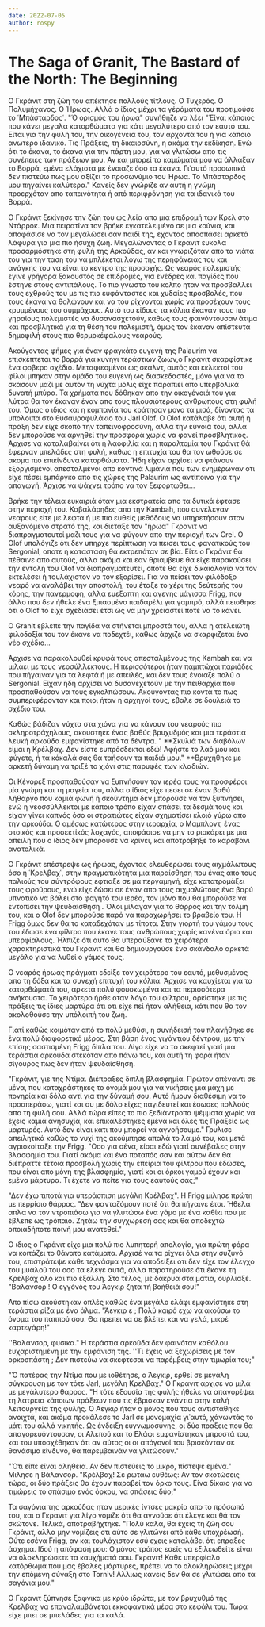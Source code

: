 ```yaml
---
date: 2022-07-05
author: rospy
---
```

# The Saga of Granit, The Bastard of the North: The Beginning

O Γκράνιτ στη ζώη του απέκτησε πολλούς τίτλους. Ο Τυχερός. Ο Πολυμήχανος. Ο Ήρωας. Αλλά ο ίδιος μέχρι τα γέράματα του προτιμούσε το ῾Μπάσταρδος῾. "Ὁ ορισμός του ήρωα" συνήθηζε να λέει "Ἑίναι κάποιος που κάνει μεγαλα κατορθώματα για κάτι μεγαλύτερο από τον εαυτό του. Είται για την φυλή του, την οικογένεια του, τον αρχοντά του ή για κάποιο ανωτερο ιδανικό. Τις Πράξεις, τη δικαιοσύνη, η ακόμα την εκδίκηση. Εγώ ότι το έκανα, το έκανα για την πάρτη μου, για να γλιτώσω απο τις συνέπειες των πράξεων μου. Αν και μπορεί τα καμώματά μου να άλλαξαν το Βορρά, εμένα ελάχιστα με ένοιαζε όσο τα έκανα. Γι᾽αυτό προσωπικά δεν πιστεύω πως μου αξίζει το προσωνύμιο του Ήρωα. Το Μπάσταρδος μου πηγαίνει καλύτερα." Κανείς δεν γνώριζε αν αυτή η γνώμη προερχόταν απο ταπεινότητα ή από περιφρόνηση για τα ιδανικά του Βορρά. 

Ο Γκράνιτ ξεκίνησε την ζώη του ως λεία απο μια επιδρομή των Κρελ στο Ντάρροκ. Μια πειρατίνα τον βρήκε εγκατελειμένο σε μια κούνια, και αποφάσισε να τον μεγαλώσει σαν παιδί της, εχοντας αποσπάσει αρκετά λάφυρα για μια πιο ήσυχη ζωη. Μεγαλώνοντας ο Γκρανιτ ευκολα προσαρμόστηκε στη φυλή της Αρκούδας, αν και γνωριζόταν απο τα νιάτα του για την ταση του να μπλέκεται λογω της περηφάνειας του και ανάγκης του να είναι το κεντρο της προσοχής. Ως νεαρός πολεμιστής εγινε γρήγορα ξακουστός σε επιδρομἐς, για ενέδρες και παγίδες που έστηνε στους αντιπἀλους. Το πιο γνωστο του κολπο ηταν να προσβαλλει τους εχθρούς του με τις πιο ευφάνταστες και χυδαίες προσβολές, που τους έκανα να θολώνουν και να του ρίχνονται χωρίς να προσέχουν τους κρυμμένους του συμμάχους. Αυτό του είδους τα κόλπα έκαναν τους πιο γηραίους πολεμιστές να δυσανασχετούν, καθως τους φαινόντουσαν άτιμα και προσβλητικά για τη θέση του πολεμιστή, όμως τον έκαναν απίστευτα δημοφιλή στους πιο θερμοκέφαλους νεαρούς. 

Ακούγοντας φήμες για έναν φραγκάτο ευγενή της Palaurim να επισκέπτεται το βορρά για κυνηγι τεράστιων ζωων,ο Γκρανιτ σκαρφίστικε ένα φοβερο σχέδιο. Μεταφιεσμένοι ως σκαλντ, αυτός και εκλεκτοί του φίλοι μπηκαν στην ομάδα του ευγενή ως διασκεδαστές, μόνο για να το σκάσουν μαζί με αυτόν τη νύχτα μόλις είχε παραπιεί απο υπερβολικά δυνατή μπύρα. Τα χρήματα που δόθηκαν απο την οικογένοιά του για λύτρα θα τον έκαναν έναν απο τους πλουσιότερους ανθρωπους στη φυλή του. Όμως ο ιδιος και η κομπανία του κράτησαν μονο τα μισά, δίνοντας τα υπολοιπα στο θυσαυροφυλάκιο του Jarl Olof. O Olof κατάλαβε ότι αυτή η πράξη δεν είχε σκοπό την ταπεινοφροσύνη, αλλα την εύνοιά του, αλλα δεν μπορούσε να αρνηθεί την προσφορά χωρίς να φανεί προσβλητικός. Άρχισε να καταλαβαίνει ότι η λαοφιλία και η παραλτομία του Γκράνιτ θά έφερναν μπελάδες στη φυλή, καθως η επιτυχία του θα τον ωθούσε σε ακομα πιο επικίνδυνα κατορθώματα. Ήδη είχαν αρχίσει να φτάνουν εξοργισμένοι απεσταλμένοι απο κοντινά λιμάνια που των ενημέρωναν οτι είχε πέσει εμπάργκο απο τις χώρες της Palaurim ως αντίποινα για την απαγωγή. Άρχισε να ψάχνει τρόπο να τον ξεφορτωθει...

Βρήκε την τέλεια ευκαιριά όταν μια εκστρατεία απο τα δυτικά έφτασε στην περιοχή του. Καβαλάρηδες απο την Kambah, που συνέλεγαν νεαρους είτε με λεφτα ή με πιο ευθείς μεθόδους να υπηρετήσουν στον αυξανόμενο στρατό της, και διεταξε τον "ἠρωα" Γκρανιτ να διαπραγματευτεί μαζι τους για να φύγουν απο την περιοχή των Crel. Ο Οlof υπολόγιζε ότι δεν υπηρχε περίπτωση να πεισει τους φανατικούς του Sergonial, οποτε η κατασταση θα εκτρεπόταν σε βία. Είτε ο Γκράνιτ θα πέθαινε απο αυτούς, αλλα ακόμα και εαν θριαμβευε θα είχε παρακούσει την εντολή του Olof να διαπραγματευτεί, οπότε θα είχε δικαιολογία να τον εκτελέσει ή τουλάχιστον να τον εξορίσει. Για να πείσει τον φιλόδοξο νεαρό να αναλάβει την αποστολή, του έταξε το χέρι της δεύτερής του κόρης, την πανερμοφη, αλλα ευεξαπτη και αγενης μάγισσα Frigg, που άλλο που δεν ήθελε ένα ξιπασμένο παιδαρέλι για γαμπρό, αλλά πεισθηκε ότι ο Olof το είχε σχεδιάσει έτσι ώς να μην χρειαστεί ποτέ να το κάνει.

Ο Granit εβλεπε την παγίδα να στήνεται μπροστά του, αλλα η ατέλειώτη φιλοδοξία του τον έκανε να ποδεχτέι, καθως άρχιζε να σκαρφιζεται ένα νέο σχέδιο...

Άρχισε να παρακολουθεί κρυφά τους απεσταλμένους της Κambah και να μιλάει με τους νεοσύλλεκτους. Η περισσότεροι ήταν παμπτώχοι παριάδες που πήγαιναν για τα λεφτά ή με απειλές, και δεν τους ένοιαζε πολύ ο Sergonial. Είχαν ήδη αρχίσει να δυσανεχετούν με την πειθαρχία που προσπαθούσαν να τους εγκολπώσουν. Ακούγοντας πιο κοντά το πως συμπεριφέρονταν και ποιοι ήταν η αρχηγοί τους, εβαλε σε δουλειά το σχέδιο του.

Καθώς βάδιζαν νύχτα στα χιόνα για να κάνουν του νεαρούς πιο σκληροτράχηλους, ακουστηκε ένας βαθύς βρυχυδμός και μια τεράστια λευκή αρκούδα εμφανίστηκε από τα δέντρα. " **Σκυλιά των διαβόλων είμαι η Κρέλβαχ. Δεν είστε ευπρόσδεκτοι εδώ! Αφήστε το λαό μου και φύγετε, ή τα κόκαλά σας θα ταήσουν τα παιδιά μου."  **Βρυχήθηκε με αρκετή δύναμη να τριξέ το χιόνι στις παρυφές των κλαδιών.

Οι Κένορεξ προσπαθούσαν να ξυπνήσουν τον ιερέα τους να προσφέροι μία γνώμη και τη μαγεία του, αλλα ο ίδιος είχε πεσει σε έναν βαθύ λήθαργο που καμιἀ φωνή ή σκούντημα δεν μπορούσε να τον ξυπνήσει, ενώ η νεοσσύλλεκτοι με κάποιο τρόπο είχαν σπάσει τα δεσμά τους και είχαν γίνει καπνός όσο οι στρατιώτες είχαν σχηματίσει κλοιό γύρω απο την αρκούδα. Ο αμέσως κατώτερος στην ιεραρχία, ο Μαμπλοντ, ένας στοικός και προσεκτίκός λοχαγός, αποφάσισε να μην το ρισκάρει με μια απειλή που ο ίδιος δεν μπορούσε να κρίνει, και αποτράβηξε το καραβάνι ανατολικά. 

Ο Γκράνιτ επέστρεψε ως ήρωας, έχοντας ελευθερώσει τους αιχμάλωτους όσο η ῾Κρελβαχ῾, στην πραγματικότητα μια παραίσθηση που ένας απο τους παλιούς του σύντρόφους εφτιαξε σε μα περγαμηνή, είχε κατατρομἀξει τους φρούρους, ενώ είχε δώσει σε έναν απο τους αιχμαλώτους ένα βαρύ υπνοτικό να βάλει στο φαγητό του ιερέα, τον μόνο που θα μπορούσε να εντοπίσει την ψευδαίσθηση . Όλοι μίλαγαν για το θάρρος και την τόλμη του, και ο Olof δεν μπορούσε παρά να παραχωρήσει το βραβείο του.  Η Frigg όμως δεν θα το καταδεχόταν με τίποτα. Στην γιορτή του γάμου τους του έδωσε ένα φίλτρο που έκανε τους ανθρώπους χωρίς κανένα όριο και υπερφίαλους. Ήλπιζε ότι αυτο θα υπεραύξανε τα χειρότερα χαρακτηριστικά του Γκρανιτ και θα δημιουργούσε ἐνα σκάνδαλο αρκετά μεγάλο για να λυθεί ο γάμος τους.

Ο νεαρός ήρωας πράγματι εδείξε τον χειρότερο του εαυτό, μεθυσμένος απο τη δόξα και τα συνεχή επιτυχή του κόλπα. Άρχισε να καυχίεται για τα κατορθώματά του, αρκετά πολύ φουσκωμένα και τα περισσότερα ανήκουστα. Το χειρότερο ήρθε οταν λόγο του φίλτρου, ορκίστηκε με τις πράξεις τις ίδιες μαρτύρα ότι οτι είχε πεί ήταν αλἠθεια, κάτι που θα τον ακολοθούσε την υπόλοιπή του ζωή. 

Γιατί καθώς κοιμόταν από το πολύ μεθύσι, η συνήδεισή του πλανήθηκε σε ένα πολύ διαφορετικό μέρος. Στη βάση ένος γιγάντιου δέντρου, με την επίσης σαστισμένη Frigg δίπλα του. Λίγο είχε να το σκεφτεί γιατί μια τεράστια αρκούδα στεκόταν απο πάνω του, και αυτή τη φορά ήταν σίγουρος πως δεν ἠταν ψευδαίσθηση.

"Γκράνιτ, γιε της Ντίμα. Διέπραξες διπλή βλασφημία. Πρώτον απέναντι σε μένα, που καταχράστηκες το όνομά μου για να νικήσεις μια μάχη με πονηρία και δόλο αντί για την δύναμή σου. Αυτό ήμουν διαθέσιμη να το προσπεράσω, γιατί και συ με δόλο είχες παγιδευτεί και έσωσες πολλούς απο τη φυλή σου. Αλλά τώρα είπες το πιο ξεδιάντροπα ψέμματα χωρίς να έχεις καμιά ανησυχία, και επικαλέστηκες εμένα και όλες τις Πραξείς ως μαρτυρές. Αυτό δεν είναι κατι που μπορεί να αγνοήσουμε." Γρυλισε απειλητικά καθώς το νυχί της ακούμπησε απαλά το λαιμό του, και μετά αγριοκοίταξε την Frigg. "Οσο για σένα, είσαι εδώ γιατί συνέβαλες στην βλασφημία του. Γιατί ακόμα και ένα ποταπός σαν και αύτον δεν θα διέπραττε τέτοια προσβολή χωρίς την επείρια του φίλτρου που έδώσες, που είναι απο μόνη της βλασφημία, γιατί και οι όρκοι γαμού έχουν και εμένα μάρτυρα. Τι έχετε να πείτε για τους εαυτούς σας;"

"Δεν έχω τιποτά για υπεράσπιση μεγάλη Κρέλβαχ". Η Frigg μιλησε πρώτη με περρίσιο θάρρος. "Δεν φανταζόμουν ποτέ ότι θα πήγαινε έτσι. Ήθελα απλα να τον ντροπιάσω για να γλυτώσω ένα γάμο με ένα καθίκι που με έβλεπε ως τρόπαιο. Ζητάω την συγχωρεσή σας και θα αποδεχτώ οποιαδήποτε ποινή μου ανατεθεί."

Ο ιδιος ο Γκράνιτ είχε μια πολύ πιο λυπητερή απολογία, για πρώτη φόρα να κοιτάζει το θάνατο κατάματα. Αρχισέ να τα ρίχνει όλα στην συζυγό του, επιστράτεψε κάθε τεχνάσμα για να αποδείξει οτι δεν είχε τον έλεγχο του μυαλού του οσο τα ελεγε αυτά, αλλα παρατηρούσε ότι έκανε τη Κρελβαχ ολο και πιο έξαλλη. Στο τέλος, με δάκρυα στα ματια, ουρλιαξέ. "Βαλανσορ ! Ο εγγόνός του Άεγκιρ ζητα τή βοήθειά σου!"

Απο πίσω ακούστηκαν οπλές καθώς ένα μεγάλο ελάφι εμφανίστηκε στη τεράστια ρίζα με ένα άλμα. "Άεγκιρ ε ; Πολύ καιρό εχω να ακούσω το όνομα του παππού σου. Θα πρεπει να σε βλέπει και να γελά, μικρέ καρτεγάρη!"

''Βαλανσορ, φυσικα." Η τεράστια αρκούδα δεν φαινόταν καθόλου ευχαριστημένη με
την εμφάνιση της. ''Τι έχεις να ξεχωρίσεις με τον ορκοσπάστη ; Δεν πιστεύω να
σκεφτεσαι να παρέμβεις στην τιμωρία του;"

"Ὁ πατέρας την Ντίμα που με ιοθέτησε, ο Άεγκιρ, ερθεί σε μεγάλη σύγκρουση με τον τότε Jarl, μεγάλη Κρελβαχ." Ο Γκρανιτ αρχισε να μιλά με μεγάλυτερο θαρρος. "Η τότε εξουσία της φυλής ήθελε να απαγορέψει τη λατρεια κάποιων πράξεων που τις έβρισκαν ενάντια στην καλή λειτουργεία της φυλής. Ο Αεγκιρ ήταν ο μόνος που τους αντιστάθηκε ανοιχτά, και ακόμα προκάλεσε το Jarl σε μονομαχία γι᾽αυτό, χάνωντάς το μάτι του αλλά νικητής. Ως ένδειξη ευγνωμοσύνης, οι δύο πραξεις που θα απαγορευόντουσαν, οι Αλεπού και το Ελάφι εμφανίστηκαν μπροστά του, και του υποσχέθηκαν ότι αν αύτος οι οι απόγονοί του βρισκόνταν σε θανάσιμο κίνδυνο, θα παρεμβαινάν να γλιτὠσουν."

"Ὁτι είπε είναι αληθεια. Αν δεν πιστεύεις το μικρο, πίστεψε εμένα." Μιλησε η Βάλανσορ. "Κρέλβαχ! Σε ρωτάω ευθέως: Αν τον σκοτώσεις τώρα, οι δύο πράξεις θα έχουν παραβεί τον όρκο τους. Είνα δίκαιο για να τιμώρεις το σπάσιμο ενός όρκου, να σπάσεις δύο;"

Τα σαγόνια της αρκούδας ηταν μερικές ίντσες μακρία απο το πρόσωπό του, και ο Γκρανιτ για λίγο νομιζε ότι θα αγνούσε ότι έλεγε και θά τον σκώτονε. Τελικά, αποτραβήχτηκε. "Πολύ  καλα, θα έχεις τη ζώη σου Γκράνιτ, αλλα μην νομίζεις οτι αύτο σε γλιτώνει από κάθε υποχρέωσή. Ούτε εσένα Frigg, αν και τουλάχιστον εσύ εχεις καταλάβει ότι επραξες άσχημα. Ιδού η απόφασή μου: Ο μόνος τρόπος εσείς να εξιλεωθείτε είναι να ολοκληρώσετε τα καυχήματά σου. Γκρανιτ! Καθε υπερφίαλο κατόρθωμα που μας έβαλες μάρτυρες, πρέπει να το ολοκληρώσεις μέχρι την επόμενη σύναξη στο Torniv! Αλλιως κανεις δεν θα σε γλιτώσει απο τα σαγόνια μου."

Ο Γκρανιτ ξύπνησε ξαφνικα με κρύο ιδρώτα, με τον βρυχυθμό της Κρελβαχ να επαναλαμβάνεται εκκοφαντικά μέσα στο κεφάλι του. Τωρα είχε μπει σε μπελάδες για τα καλά.

